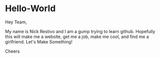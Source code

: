 # Hello-World

Hey Team,

My name is Nick Restivo and I am a gump trying to learn github. Hopefully this will make me a website, get me a job, make me cool, and find me a girlfriend. Let's Make Something!

Cheers
